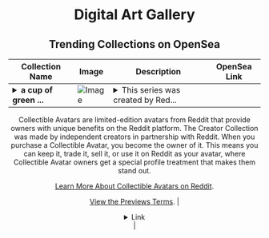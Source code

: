 <div align="center">

# Digital Art Gallery

## Trending Collections on OpenSea

| Collection Name                       | Image                                                                                     | Description                       | OpenSea Link                                                                                          |
|---------------------------------------|-------------------------------------------------------------------------------------------|-----------------------------------|--------------------------------------------------------------------------------------------------------|
| **<details><summary>a cup of green ...</summary>a cup of green Jasmine by KKeist x Reddit Collectible Avatars</details>** | ![Image](https://i.seadn.io/s/raw/files/23a0d93469f66e3d8e7f5ac877bd9c46.png?w=500&auto=format?w=200&auto=format) | <details><summary>This series was created by Red...</summary>This series was created by Reddit user KKeist as a part of the Collectible Avatars Creator Program. You can [check out the creator's profile on Reddit](https://www.reddit.com/user/KKeist3062/).

Collectible Avatars are limited-edition avatars from Reddit that provide owners with unique benefits on the Reddit platform. The Creator Collection was made by independent creators in partnership with Reddit. When you purchase a Collectible Avatar, you become the owner of it. This means you can keep it, trade it, sell it, or use it on Reddit as your avatar, where Collectible Avatar owners get a special profile treatment that makes them stand out.

[Learn More About Collectible Avatars on Reddit](https://reddithelp.com/hc/en-us/articles/6213835889044).

[View the Previews Terms](https://www.redditinc.com/policies/previews-terms).</details> | <details><summary>Link</summary>[a cup of green Jasmine by KKeist x Reddit Collectible Avatars](https://opensea.io/collection/a-cup-of-green-jasmine-by-kkeist-x-reddit-collecti)</details> |

</div>